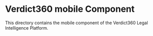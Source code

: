 # Verdict360 mobile Component
This directory contains the mobile component of the Verdict360 Legal Intelligence Platform.
